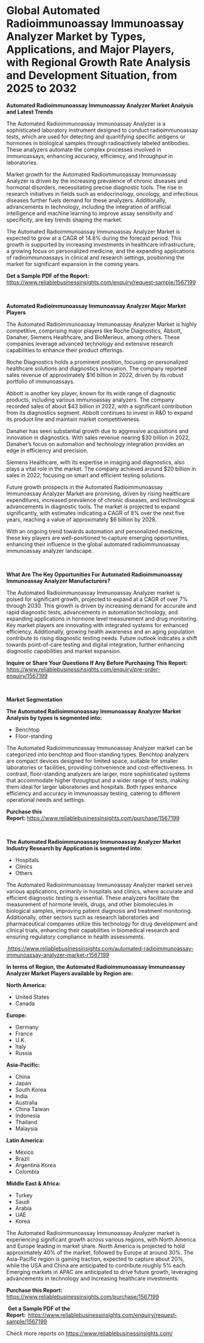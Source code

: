 <p><h1>Global Automated Radioimmunoassay Immunoassay Analyzer Market by Types, Applications, and Major Players, with Regional Growth Rate Analysis and Development Situation, from 2025 to 2032</h1></p><p><strong>Automated Radioimmunoassay Immunoassay Analyzer Market Analysis and Latest Trends</strong></p>
<p><p>The Automated Radioimmunoassay Immunoassay Analyzer is a sophisticated laboratory instrument designed to conduct radioimmunoassay tests, which are used for detecting and quantifying specific antigens or hormones in biological samples through radioactively labeled antibodies. These analyzers automate the complex processes involved in immunoassays, enhancing accuracy, efficiency, and throughput in laboratories.</p><p>Market growth for the Automated Radioimmunoassay Immunoassay Analyzer is driven by the increasing prevalence of chronic diseases and hormonal disorders, necessitating precise diagnostic tools. The rise in research initiatives in fields such as endocrinology, oncology, and infectious diseases further fuels demand for these analyzers. Additionally, advancements in technology, including the integration of artificial intelligence and machine learning to improve assay sensitivity and specificity, are key trends shaping the market.</p><p>The Automated Radioimmunoassay Immunoassay Analyzer Market is expected to grow at a CAGR of 14.8% during the forecast period. This growth is supported by increasing investments in healthcare infrastructure, a growing focus on personalized medicine, and the expanding applications of radioimmunoassays in clinical and research settings, positioning the market for significant expansion in the coming years.</p></p>
<p><strong>Get a Sample PDF of the Report:&nbsp;</strong> <a href="https://www.reliablebusinessinsights.com/enquiry/request-sample/1567199?utm_campaign=2321&utm_medium=2&utm_source=Github&utm_content=ia&utm_term=22032025&utm_id=automated-radioimmunoassay-immunoassay-analyzer">https://www.reliablebusinessinsights.com/enquiry/request-sample/1567199</a></p>
<p>&nbsp;</p>
<p><strong>Automated Radioimmunoassay Immunoassay Analyzer Major Market Players</strong></p>
<p><p>The Automated Radioimmunoassay Immunoassay Analyzer Market is highly competitive, comprising major players like Roche Diagnostics, Abbott, Danaher, Siemens Healthcare, and BioMerieux, among others. These companies leverage advanced technology and extensive research capabilities to enhance their product offerings.</p><p>Roche Diagnostics holds a prominent position, focusing on personalized healthcare solutions and diagnostics innovation. The company reported sales revenue of approximately $16 billion in 2022, driven by its robust portfolio of immunoassays.</p><p>Abbott is another key player, known for its wide range of diagnostic products, including various immunoassay analyzers. The company recorded sales of about $43 billion in 2022, with a significant contribution from its diagnostics segment. Abbott continues to invest in R&D to expand its product line and maintain market competitiveness.</p><p>Danaher has seen substantial growth due to aggressive acquisitions and innovation in diagnostics. With sales revenue nearing $30 billion in 2022, Danaher’s focus on automation and technology integration provides an edge in efficiency and precision. </p><p>Siemens Healthcare, with its expertise in imaging and diagnostics, also plays a vital role in the market. The company achieved around $20 billion in sales in 2022, focusing on smart and efficient testing solutions.</p><p>Future growth prospects in the Automated Radioimmunoassay Immunoassay Analyzer Market are promising, driven by rising healthcare expenditures, increased prevalence of chronic diseases, and technological advancements in diagnostic tools. The market is projected to expand significantly, with estimates indicating a CAGR of 8% over the next five years, reaching a value of approximately $6 billion by 2028.</p><p>With an ongoing trend towards automation and personalized medicine, these key players are well-positioned to capture emerging opportunities, enhancing their influence in the global automated radioimmunoassay immunoassay analyzer landscape.</p></p>
<p>&nbsp;</p>
<p><strong>What Are The Key Opportunities For Automated Radioimmunoassay Immunoassay Analyzer Manufacturers?</strong></p>
<p><p>The Automated Radioimmunoassay Immunoassay Analyzer market is poised for significant growth, projected to expand at a CAGR of over 7% through 2030. This growth is driven by increasing demand for accurate and rapid diagnostic tests, advancements in automation technology, and expanding applications in hormone level measurement and drug monitoring. Key market players are innovating with integrated systems for enhanced efficiency. Additionally, growing health awareness and an aging population contribute to rising diagnostic testing needs. Future outlook indicates a shift towards point-of-care testing and digital integration, further enhancing diagnostic capabilities and market expansion.</p></p>
<p><strong>Inquire or Share Your Questions If Any Before Purchasing This Report:</strong> <a href="https://www.reliablebusinessinsights.com/enquiry/pre-order-enquiry/1567199?utm_campaign=2321&utm_medium=2&utm_source=Github&utm_content=ia&utm_term=22032025&utm_id=automated-radioimmunoassay-immunoassay-analyzer">https://www.reliablebusinessinsights.com/enquiry/pre-order-enquiry/1567199</a></p>
<p>&nbsp;</p>
<p><strong>Market Segmentation</strong></p>
<p><strong>The Automated Radioimmunoassay Immunoassay Analyzer Market Analysis by types is segmented into:</strong></p>
<p><ul><li>Benchtop</li><li>Floor-standing</li></ul></p>
<p><p>The Automated Radioimmunoassay Immunoassay Analyzer market can be categorized into benchtop and floor-standing types. Benchtop analyzers are compact devices designed for limited space, suitable for smaller laboratories or facilities, providing convenience and cost-effectiveness. In contrast, floor-standing analyzers are larger, more sophisticated systems that accommodate higher throughput and a wider range of tests, making them ideal for larger laboratories and hospitals. Both types enhance efficiency and accuracy in immunoassay testing, catering to different operational needs and settings.</p></p>
<p><strong>Purchase this Report:&nbsp;</strong><a href="https://www.reliablebusinessinsights.com/purchase/1567199?utm_campaign=2321&utm_medium=2&utm_source=Github&utm_content=ia&utm_term=22032025&utm_id=automated-radioimmunoassay-immunoassay-analyzer">https://www.reliablebusinessinsights.com/purchase/1567199</a></p>
<p>&nbsp;</p>
<p><strong>The Automated Radioimmunoassay Immunoassay Analyzer Market Industry Research by Application is segmented into:</strong></p>
<p><ul><li>Hospitals</li><li>Clinics</li><li>Others</li></ul></p>
<p><p>The Automated Radioimmunoassay Immunoassay Analyzer market serves various applications, primarily in hospitals and clinics, where accurate and efficient diagnostic testing is essential. These analyzers facilitate the measurement of hormone levels, drugs, and other biomolecules in biological samples, improving patient diagnosis and treatment monitoring. Additionally, other sectors such as research laboratories and pharmaceutical companies utilize this technology for drug development and clinical trials, enhancing their capabilities in biomedical research and ensuring regulatory compliance in health assessments.</p></p>
<p><a href="https://www.reliablebusinessinsights.com/automated-radioimmunoassay-immunoassay-analyzer-market-r1567199?utm_campaign=2321&utm_medium=2&utm_source=Github&utm_content=ia&utm_term=22032025&utm_id=automated-radioimmunoassay-immunoassay-analyzer">&nbsp;https://www.reliablebusinessinsights.com/automated-radioimmunoassay-immunoassay-analyzer-market-r1567199</a></p>
<p><strong>In terms of Region, the Automated Radioimmunoassay Immunoassay Analyzer Market Players available by Region are:</strong></p>
<p>
    <p> <strong> North America: </strong>
        <ul>
            <li>United States</li>
            <li>Canada</li>
        </ul>
        </p> 
    <p> <strong> Europe: </strong>
        <ul>
            <li>Germany</li>
            <li>France</li>
            <li>U.K.</li>
            <li>Italy</li>
            <li>Russia</li>
        </ul>
        </p> 
    <p> <strong> Asia-Pacific: </strong>
        <ul>
            <li>China</li>
            <li>Japan</li>
            <li>South Korea</li>
            <li>India</li>
            <li>Australia</li>
            <li>China Taiwan</li>
            <li>Indonesia</li>
            <li>Thailand</li>
            <li>Malaysia</li>
        </ul>
        </p> 
    <p> <strong> Latin America: </strong>
        <ul>
            <li>Mexico</li>
            <li>Brazil</li>
            <li>Argentina Korea</li>
            <li>Colombia</li>
        </ul>
        </p> 
    <p> <strong> Middle East & Africa: </strong>
        <ul>
            <li>Turkey</li>
            <li>Saudi</li>
            <li>Arabia</li>
            <li>UAE</li>
            <li>Korea</li>
        </ul>
    </p>
    </p>
<p><p>The Automated Radioimmunoassay Immunoassay Analyzer market is experiencing significant growth across various regions, with North America and Europe leading in market share. North America is projected to hold approximately 40% of the market, followed by Europe at around 30%. The Asia-Pacific region is gaining traction, expected to capture about 20%, while the USA and China are anticipated to contribute roughly 5% each. Emerging markets in APAC are anticipated to drive future growth, leveraging advancements in technology and increasing healthcare investments.</p></p>
<p><strong>Purchase this Report: </strong><a href="https://www.reliablebusinessinsights.com/purchase/1567199?utm_campaign=2321&utm_medium=2&utm_source=Github&utm_content=ia&utm_term=22032025&utm_id=automated-radioimmunoassay-immunoassay-analyzer">https://www.reliablebusinessinsights.com/purchase/1567199</a></p>
<p>&nbsp;<strong>Get a Sample PDF of the Report:&nbsp;&nbsp;</strong><a href="https://www.reliablebusinessinsights.com/enquiry/request-sample/1567199?utm_campaign=2321&utm_medium=2&utm_source=Github&utm_content=ia&utm_term=22032025&utm_id=automated-radioimmunoassay-immunoassay-analyzer">https://www.reliablebusinessinsights.com/enquiry/request-sample/1567199</a></p>
<p><strong></strong></p>
<p>Check more reports on <a href="https://www.reliablebusinessinsights.com/?utm_campaign=2321&utm_medium=2&utm_source=Github&utm_content=ia&utm_term=22032025&utm_id=automated-radioimmunoassay-immunoassay-analyzer">https://www.reliablebusinessinsights.com/</a></p>